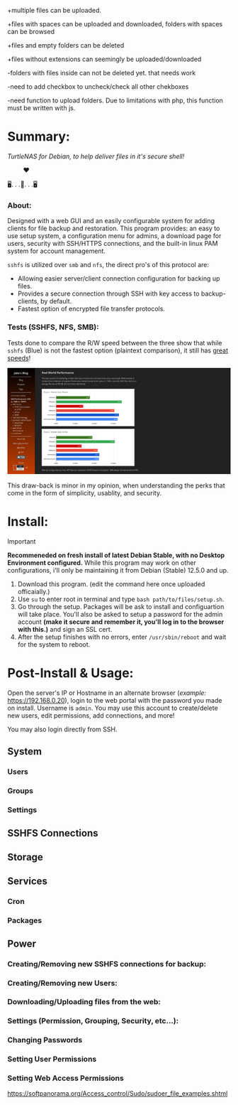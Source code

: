 +multiple files can be uploaded.

+files with spaces can be uploaded and downloaded, folders with spaces can be browsed

+files and empty folders can be deleted

+files without extensions can seemingly be uploaded/downloaded

-folders with files inside can not be deleted yet. that needs work

-need to add checkbox to uncheck/check all other chekboxes

-need function to upload folders. Due to limitations with php, this function must be written with js. 




# Summary:

*TurtleNAS for Debian, to help deliver files in it's secure shell!‎*

&nbsp;&nbsp;&nbsp;&nbsp;&nbsp;&nbsp;&nbsp;&nbsp; ❤

:desktop_computer:. . .:turtle:. . .:desktop_computer:

### About:

Designed with a web GUI and an easily configurable system for adding clients for file backup and restoration. This program provides: an easy to use setup system, a configuration menu for admins, a download page for users, security with SSH/HTTPS connections, and the built-in linux PAM system for account management.

`sshfs` is utilized over `smb` and `nfs`, the direct pro's of this protocol are:

  - Allowing easier server/client connection configuration for backing up files.
  - Provides a secure connection through SSH with key access to backup-clients, by default.
  - Fastest option of encrypted file transfer protocols.

### Tests (SSHFS, NFS, SMB):

Tests done to compare the R/W speed between the three show that while `sshfs` (Blue) is not the fastest option (plaintext comparison), it still has [great speeds](https://blog.ja-ke.tech/2019/08/27/nas-performance-sshfs-nfs-smb.html)! 

![](https://github.com/allenc125789/TurtleNAS/blob/main/extra/Screenshot%20from%202024-04-02%2023-37-15.png)

This draw-back is minor in my opinion, when understanding the perks that come in the form of simplicity, usablity, and security.

# Install:
> [!IMPORTANT]
> **Recommeneded on fresh install of latest Debian Stable, with no Desktop Environment configured.** While this program may work on other configurations, i'll only be maintaining it from Debian (Stable) 12.5.0 and up.

  1) Download this program. (edit the command here once uploaded officaially.)
  2) Use `su` to enter root in terminal and type `bash path/to/files/setup.sh`.
  3) Go through the setup. Packages will be ask to install and configuartion will take place. You'll also be asked to setup a password for the admin account **(make it secure and remember it, you'll log in to the browser with this.)** and sign an SSL cert.
  4) After the setup finishes with no errors, enter `/usr/sbin/reboot` and wait for the system to reboot.

# Post-Install & Usage:

Open the server's IP or Hostname in an alternate browser (*example:* https://192.168.0.20), login to the web portal with the password you made on install. Username is `admin`. You may use this account to create/delete new users, edit permissions, add connections, and more!

You may also login directly from SSH.


## System
### Users
### Groups
### Settings
## SSHFS Connections
## Storage
## Services
### Cron
### Packages
## Power



### Creating/Removing new SSHFS connections for backup:
### Creating/Removing new Users:
### Downloading/Uploading files from the web:
### Settings (Permission, Grouping, Security, etc...):
### Changing Passwords
### Setting User Permissions
### Setting Web Access Permissions

https://softpanorama.org/Access_control/Sudo/sudoer_file_examples.shtml


